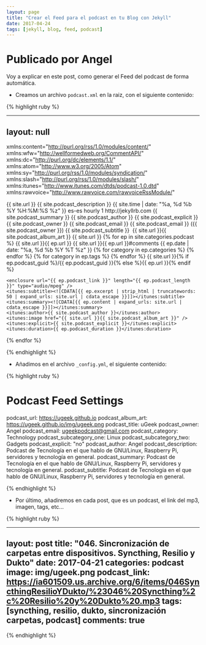 ```yaml
---
layout: page
title: "Crear el Feed para el podcast en tu Blog con Jekyll"
date: 2017-04-24
tags: [jekyll, blog, feed, podcast]
---
```

# Publicado por Angel

Voy a explicar en este post, como generar el Feed del podcast de forma automática.

* Creamos un archivo `podcast.xml` en la raiz, con el siguiente contenido:


{% highlight ruby %}

---
layout: null
---
<?xml version="1.0" encoding="UTF-8"?><rss version="2.0"
xmlns:content="http://purl.org/rss/1.0/modules/content/"
xmlns:wfw="http://wellformedweb.org/CommentAPI/"
xmlns:dc="http://purl.org/dc/elements/1.1/"
xmlns:atom="http://www.w3.org/2005/Atom"
xmlns:sy="http://purl.org/rss/1.0/modules/syndication/"
xmlns:slash="http://purl.org/rss/1.0/modules/slash/"
xmlns:itunes="http://www.itunes.com/dtds/podcast-1.0.dtd"
xmlns:rawvoice="http://www.rawvoice.com/rawvoiceRssModule/"
>
 
<channel>
<title>{{ site.podcast_title }}</title>
<atom:link href="{{ site.url }}/feed/podcast" rel="self" type="application/rss+xml" />
<link>{{ site.url }}</link>
<description>{{ site.podcast_description }}</description>
<lastBuildDate>{{ site.time | date: "%a, %d %b %Y %H:%M:%S %z" }}</lastBuildDate>
<language>es-es</language>
<sy:updatePeriod>hourly</sy:updatePeriod>
<sy:updateFrequency>1</sy:updateFrequency>
<generator>http://jekyllrb.com</generator>
<itunes:summary>{{ site.podcast_summary }}</itunes:summary>
<itunes:author>{{ site.podcast_author }}</itunes:author>
<itunes:explicit>{{ site.podcast_explicit }}</itunes:explicit>
<itunes:image href="{{ site.url }}{{ site.podcast_album_art }}" />
<itunes:owner>
<itunes:name>{{ site.podcast_owner }}</itunes:name>
<itunes:email>{{ site.podcast_email }}</itunes:email>
</itunes:owner>
<managingEditor>{{ site.podcast_email }} ({{ site.podcast_owner }})</managingEditor>
<itunes:subtitle>{{ site.podcast_subtitle }}</itunes:subtitle>
<image>
<title>{{ site.podcast_title }}</title>
<url>{{ site.url }}{{ site.podcast_album_art }}</url>
<link>{{ site.url }}</link>
</image>
<itunes:category text="{{ site.podcast_category }}">
<itunes:category text="{{ site.podcast_subcategory_one }}" />
<itunes:category text="{{ site.podcast_subcategory_two }}" />
</itunes:category>
{% for ep in site.categories.podcast %}
  <item>
    <title>{{ ep.title }}</title>
    <link>{{ site.url }}{{ ep.url }}</link>
    <comments>{{ site.url }}{{ ep.url }}#comments</comments>
    <pubDate>{{ ep.date | date: "%a, %d %b %Y %T %z" }}</pubDate>
    <dc:creator><![CDATA[{{ site.author | cdata_escape }}]]></dc:creator>
{% for category in ep.categories %}
    <category><![CDATA[{{ category | cdata_escape }}]]></category>
{% endfor %}
{% for category in ep.tags %}
    <category><![CDATA[{{ category | cdata_escape }}]]></category>
{% endfor %}
    <guid isPermaLink="{% if ep.podcast_guid %}false{% else %}true{% endif %}">{{ site.url }}{% if ep.podcast_guid %}/{{ ep.podcast_guid }}{% else %}{{ ep.url }}{% endif %}</guid>
    <description>
        <![CDATA[{{ ep.excerpt | strip_html | truncatewords: 50 | expand_urls: site.url | cdata_escape }}]]>
    </description>
    <content:encoded>
        <![CDATA[{{ ep.content | expand_urls: site.url | cdata_escape }}]]>
    </content:encoded>

    <enclosure url="{{ ep.podcast_link }}" length="{{ ep.podcast_length }}" type="audio/mpeg" />
    <itunes:subtitle><![CDATA[{{ ep.excerpt | strip_html | truncatewords: 50 | expand_urls: site.url | cdata_escape }}]]></itunes:subtitle>
    <itunes:summary><![CDATA[{{ ep.content | expand_urls: site.url | cdata_escape }}]]></itunes:summary>
    <itunes:author>{{ site.podcast_author }}</itunes:author>
    <itunes:image href="{{ site.url }}{{ site.podcast_album_art }}" />
    <itunes:explicit>{{ site.podcast_explicit }}</itunes:explicit>
    <itunes:duration>{{ ep.podcast_duration }}</itunes:duration>
  </item>
{% endfor %}
</channel>
</rss>

{% endhighlight %}



* Añadimos en el archivo `_config.yml`, el siguiente contenido:

{% highlight ruby %}

# Podcast Feed Settings
podcast_url: https://ugeek.github.io
podcast_album_art: https://ugeek.github.io/img/ugeek.png
podcast_title: uGeek
podcast_owner: Angel
podcast_email: ugeekpodcast@gmail.com
podcast_category: Technology
podcast_subcategory_one: Linux
podcast_subcategory_two: Gadgets
podcast_explicit: "no"
podcast_author: Angel
podcast_description: Podcast de Tecnología en el que hablo de GNU/Linux, Raspberry Pi, servidores y tecnología en general.
podcast_summary: Podcast de Tecnología en el que hablo de GNU/Linux, Raspberry Pi, servidores y tecnología en general.
podcast_subtitle: Podcast de Tecnología en el que hablo de GNU/Linux, Raspberry Pi, servidores y tecnología en general.

{% endhighlight %}


* Por último, añadiremos en cada post, que es un podcast, el link del mp3, imagen, tags, etc...

{% highlight ruby %}

---
layout: post
title: "046. Sincronización de carpetas entre dispositivos. Syncthing, Resilio y Dukto"
date: 2017-04-21
categories: podcast
image: img/ugeek.png
podcast_link: https://ia601509.us.archive.org/6/items/046SyncthingResilioYDukto/%23046%20Syncthing%2c%20Resilio%20y%20Dukto%20.mp3
tags: [syncthing, resilio, dukto, sincronización carpetas, podcast]
comments: true
---

{% endhighlight %}

